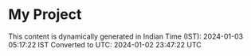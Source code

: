 # My Project

This content is dynamically generated in Indian Time (IST): 2024-01-03 05:17:22 IST
Converted to UTC: 2024-01-02 23:47:22 UTC
